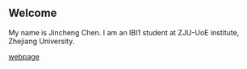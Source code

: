 ## Welcome 

My name is Jincheng Chen. 
I am an IBI1 student at ZJU-UoE institute, Zhejiang University.

[webpage](https://c.zju.edu.cn/) 
